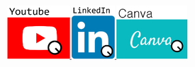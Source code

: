 <a href="https://www.youtube.com/@oneQuery">
  <img alt="youtube_oneQ" height="120px" src="images/youtube_oneQ.png"/>
</a>
<a href="https://www.linkedin.com/in/oneQuery1">
  <img alt="linkedIn_oneQ" height="120px" src="images/linkedIn_oneQ.png"/>
</a>
<a href="[https://www.linkedin.com/in/oneQuery1](https://www.canva.com/design/DAFhBcA-eFU/Ct_lXFq_mGM2I6oxEq3mZg/view?utm_content=DAFhBcA-eFU&utm_campaign=designshare&utm_medium=link&utm_source=publishsharelink)">
  <img alt="canva_oneQ" height="120px" src="images/canva_oneQ.png"/>
</a>
<!--
# TODO: Add Twitch banner
<a href="Twitch streaming link">
  <img alt="twtich_oneQ" width="200px" src="images/twitch_oneQ.png"/>
</a>
-->



<!--
<table align="center">
  <tr>
    <td>
      <a href="https://www.youtube.com/@oneQuery">
        <img alt="youtube_oneQ" width="250px" src="images/youtube_oneQ.png"/>
      </a>
    </td>
    <td>
      <a href="https://www.linkedin.com/in/oneQuery">
        <img alt="linkedIn_oneQ" width="200px" src="images/linkedIn_oneQ.png"/>
      </a>
    </td>
  </tr>
</table>
-->




<!--
![](http://github-profile-summary-cards.vercel.app/api/cards/repos-per-language?username=oneQuery&theme=default)
![Anurag's GitHub stats](https://github-readme-stats.vercel.app/api?username=oneQuery&count_private=true)
[![trophy](https://github-profile-trophy.vercel.app/?username=oneQuery&column=-1)](https://github.com/ryo-ma/github-profile-trophy)

# Heesu Kim

Heesu Kim is currently a DL/ML[^0] engineer and DL framework developer. He was previously a ship autopilot algorithm engineer but transitioned to the DL world to make up his dream.

## Skills

- Deep learning frameworks[^1],
- Computer vision techniques[^2],
- Data visualization,
- Python(Main), Matlab, C++, ROS[^3],
- Git.


## Work Experience

### Researcher, SNUAILAB, 2023-Present

- Working as part of the deep-learning development team in the AI R&D Center.
- Responsibilities include research and development of deep learning models and frameworks.

### Research associate, Inha University, 2022

- Assisted in developing collision avoidance algorithms for ship autopilot and its implementation on ROS[^3].

### Research assistant, University of Virginia, 2021-2022

- Assisted in designing an evaluation algorithm for surgical performance using RL[^4] and surgery simulator.

### Research assistant, University of Iowa, 2019-2021

- Assisted in serving DMS[^5] that alarms the misuse or improper use of seatbelts.
- Assisted in implementing HPE[^6] module for an ergonomics project that measures the risk of workers' injury at the field.

### Internship, KRISO[^7], 2017-2018

- Assisted in the management and maintenance of ship autopilot systems composed of multiplex AI and automation systems.


## Education

- Master of Engineering, Naval Architecture and Ocean Engineering, Inha University, Korea, 2019, _Thesis title: [Local path planning for autopilot of ship with quaternion ship domain(Korean)](https://inha.primo.exlibrisgroup.com/discovery/fulldisplay?docid=alma991009103061005086&context=L&vid=82KST_INH:INHA&lang=ko&search_scope=MyInst_and_CI&adaptor=Local%20Search%20Engine&tab=Everything&query=any,contains,%EA%B9%80%ED%9D%AC%EC%88%98&offset=0)_
- Master of Philosophy, Naval Architecture & Ocean and Marine Engieering, University of Strathclyde, United Kingdom, 2018, _Thesis title: [Stereo vision-based object detection algorithm for USV using faster R-CNN](https://stax.strath.ac.uk/concern/theses/4b29b6075)_
- Bachelor of Engineering, Naval Architecture and Ocean Engineering, Inha University, Korea

## Projects

### Waffle: Adaptive deep learning framework (Current)

In this project, we are looking to the specialized training platform focusing on the "Adaptive".

[[waffle_hub(Github.com)](https://github.com/snuailab/waffle_hub)]
[[waffle_utils(Github.com)](https://github.com/snuailab/waffle_utils)]

![image](https://user-images.githubusercontent.com/24229051/222444602-aa0432f1-01ee-4823-8988-8d0a2eec5c35.png)

### Evaluating surgical performance using reinforcement learning (2022)

This project aims to study the capability of AI to score surgical performance, which replaces the manual scoring from experts.

![image](https://user-images.githubusercontent.com/24229051/222420639-21400d16-3849-401c-a3a2-ad5102a85433.png)

### System and method for monitoring occupants within a vehicle using a plurality of convolutional nerual network (2021)

This Project aims to develop a classification model to detect proper, imporper, and non-use of the seatbelt in vehicles through vision processing thereby using deep learning

![image](https://user-images.githubusercontent.com/24229051/222421553-15de3f7e-86f0-4782-859d-f26735d2889a.png)

### Ergonomics assessment for workers' safe (2020)

This project aims to establish a workflow to assess the workers' injury risk on the top of the automation that estimates their pose.

![image](https://user-images.githubusercontent.com/24229051/222422483-20eb79bb-48b2-4916-8466-90337838147a.png)

### Stereo vision-based object detection algorithm for USV[^8] using faster R-CNN[^9] (2018) 

This project aims to detect other ships in the ocean and estimate the distance to them.

[[Stax.Strath.ac.uk](https://stax.strath.ac.uk/concern/theses/4b29b6075)]
[[Youtube.com](https://www.youtube.com/watch?v=c9i-GPGj5B8)]

![image](https://user-images.githubusercontent.com/24229051/222427212-809779ac-c8a0-417f-9983-7cdd5c7cf0d7.png)

### Collision avoidance implementation on ROS (2022)

This project aims to implement ship collision avoidance algorithm on ROS[^3]

![image](https://user-images.githubusercontent.com/24229051/222433978-b576b7e2-681c-4186-8b27-47623e270942.png)

### Local path planning for ship autopilot with quaternion ship domain (2019)

This project aims to develop a collision avoidance algorithm for ship autopilot.

[[Inha.Primo.exlibrisGroup.com(Korean)](https://inha.primo.exlibrisgroup.com/discovery/fulldisplay?docid=alma991009103061005086&context=L&vid=82KST_INH:INHA&lang=ko&search_scope=MyInst_and_CI&adaptor=Local%20Search%20Engine&tab=Everything&query=any,contains,%EA%B9%80%ED%9D%AC%EC%88%98&offset=0)]
[[Github.com](https://github.com/oneQuery/ship-local-path-planning)]
[[Youtube.com](https://www.youtube.com/watch?v=jqptI6XHtwA)]

![image](https://user-images.githubusercontent.com/24229051/222430364-5c24c062-ba54-49fe-82dd-8f9e209c6a58.png)

### A study on path optimization method of an USV[^8] under environmental loads using GA[^10] (2017) 

This project aims to optimize the route for USV to minimize the fuel time cost.

[[ScienceDirect.com](https://www.sciencedirect.com/science/article/abs/pii/S0029801817304122)]
[[Github.com](https://github.com/oneQuery/shipPathOptimization)]
[[Youtube.com](https://www.youtube.com/watch?v=k9u-QVia5hc)]

![image](https://user-images.githubusercontent.com/24229051/222423441-264ae7bb-6689-4d44-9cff-a2e7a2910f3d.png)

## Publications
- [**Kim, H.**, Kim, S.H., Jeon, M., Kim, J., Song, S. and Paik, K.J., "A study on path optimization method of an unmanned surface vehicle under environmental loads using genetic algorithm", Ocean Engineering, 2017](https://doi.org/10.1016/j.oceaneng.2017.07.040)
- [Jeon, M.R., **Kim, H.S.**, Kim, J.H., Kim, S.J., Song, S.S. and Kim, S.H., "A study on the dynamic positioning control algorithm using fuzzy gain scheduling PID control theory", Journal of the Society of Naval Architects of Korea, 2017](http://dx.doi.org/10.3744/SNAK.2017.54.2.102)
- [Song, S.S., Kim, S.H., **Kim, H.S.** and Jeon, M.R., "A study on the feedforward control algorithm for dynamic positioning system using ship motion prediction", Journal of the Korean Society of Marine Environment & Safety, 2016](https://doi.org/10.7837/kosomes.2016.22.1.129)

## Conference Publications
- Heesu Kim, Sehyun Chun, Stephen Baek. “Detecting Adequate Use of a Seat Belt for Driver Monitoring System”, Research Open House (Virtual), 2020, University of Iowa, USA
- Heesu Kim, Evangelos Bolourouris, Sanghyun Kim, “Object Detection Algorithm for Unmanned Surface Vehicle using Faster R-CNN”, WMTC[^12], 2018, Shanghai, China
- Heesu Kim, Sanghyun Kim. “A Study on Heave and Pitch Motion Control of Fully-Submerged Hydrofoil using Deep Q-Network”, General Meeting and Annual Autumn Conference of the Society of Naval Architects of Korea, 2018, Changwon, Republic of Korea
- Heesu Kim. “A study on dynamic obstacle avoidance for Unmanned Surface Vehicle using Deep Q-Network”, PAAMES / AMEC[^13], 2018,  BEXCO, Busan, Republic of Korea Joint Symposium, ICC JEJU, Jeju, Republic of Korea
- Heesu Kim, Evangelos Boulougouris. “A study on algorithm of vision-based real-time object recognition for USV using Faster R-CNN”, KAOSTS[^14], 2018, Republic of Korea
- Heesu Kim, Evangelos Boulougouris. “Vision based collision risk for Unmanned Surface Vehicle using Faster Region based Convolutional Neural Network”, EKC[^15], 2017, Stockholm, Sweden
- Heesu Kim, Sanghyun Kim. “A study on optimized path selection algorithm for unmanned surface vehicles under ocean environmental loads”, ANC[^16], 2016, Yeosu Expo, Yeosu, Republic of Korea
- Heesu Kim, Sanghyun Kim. “A study on optimized path selection algorithm for unmanned surface vehicles under ocean environmental loads”, KAOSTS[^17] Joint Symposium, 2016, BEXCO, Busan, Republic of Korea
- Heesu Kim, Soonseok Song, Maro Jeon, Sanghyun Kim. “A study on the feedforward control algorithm for dynamic positioning system using ship motion prediction”,
ISFT[^18], 2016, Harbin, China

## Contact

[heesu-kim@snuailab.ai]
[[DeepErGo(Youtube.com)]([Youtube.com/@deepergo](https://www.youtube.com/@deepergo))]

[^0]: Deep Learning / Machine Learning
[^1]: Pytorch(Main), Keras, Tensorflow
[^2]: Object detection, Image classification, Human pose estimation
[^3]: Robot Operating System
[^4]: Reinforcement Learning
[^5]: Driver Monitoring System
[^6]: Human Pose Estimation
[^7]: Korea Research Institute of ships and Ocean Engineering
[^8]: Unmanned Surface Vehicle
[^9]: Region-based Convolutional Neural Network
[^10]: Genetic Algorithm
[^11]: Ocean Engineering
[^12]: World Maritime Technology Conference
[^13]: Advanced Maritime Engineering Conference Concurrently with Pan Asian Association of Maritime Engineering societies
[^14]: The Korean Association of Ocean Science and Technology Societies
[^15]: Europe-Korea Conference on Science and Technology
[^16]: Asia Navigation Conference
[^17]: The Korean Association of Ocean Science and Technology Societies
[^18]: International Symposium on Fusion Tech

-->
